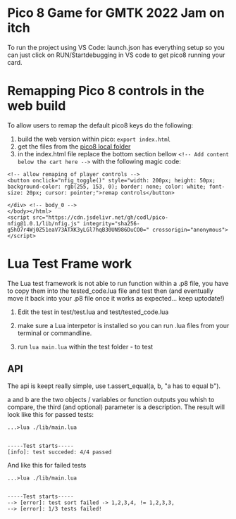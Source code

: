 # Pico 8 Game for GMTK 2022 Jam on itch

To run the project using VS Code: launch.json has everything setup so you can just click on RUN/Startdebugging in VS code to get pico8 running your card.

# Remapping Pico 8 controls in the web build
To allow users to remap the default pico8 keys do the following:

1. build the web version within pico: ```export index.html```
2. get the files from the [pico8 local folder](C:\Users\manue\AppData\Roaming\pico-8\carts)
2. in the index.html file replace the bottom section bellow ```<!-- Add content below the cart here -->``` with the following magic code:
```
<!-- allow remaping of player controls -->
<button onclick="nfig_toggle()" style="width: 200px; height: 50px; background-color: rgb(255, 153, 0); border: none; color: white; font-size: 20px; cursor: pointer;">remap controls</button>

</div> <!-- body_0 -->
</body></html>
<script src="https://cdn.jsdelivr.net/gh/codl/pico-nfig@1.0.1/lib/nfig.js" integrity="sha256-g5hO7r4Wj0Z51eaV73ATXK3yLGl7hqB30UN986DuCO0=" crossorigin="anonymous"></script>
```

# Lua Test Frame work

The Lua test framework is not able to run function within a .p8 file, you have to copy them into the tested_code.lua file and test then (and eventually move it back into your .p8 file once it works as expected... keep uptodate!)

1. Edit the test in test/test.lua and test/tested_code.lua

2. make sure a Lua interpetor is installed so you can run .lua files from your terminal or commandline.

5. run ```lua main.lua``` within the test folder - to test

## API
The api is keept really simple, use t.assert_equal(a, b, "a has to equal b").

a and b are the two objects / variables or function outputs you whish to compare, the third (and optional) parameter is a description. The result will look like this for passed tests:

```
...>lua ./lib/main.lua         


-----Test starts-----
[info]: test succeded: 4/4 passed
```

And like this for failed tests

```
...>lua ./lib/main.lua


-----Test starts-----
--> [error]: test sort failed -> 1,2,3,4, != 1,2,3,3,
--> [error]: 1/3 tests failed!
```